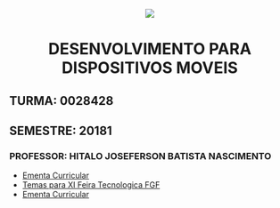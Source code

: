 <p align="center">
<img src="http://www.fgf.edu.br/wp-content/themes/fgf-28-05-2013_RESPONSIVO/images/fgf-faculdade-integrada-da-grande-fortaleza.png">
</p>
<h1 align="center">DESENVOLVIMENTO PARA DISPOSITIVOS MOVEIS</h1>


## TURMA: 0028428 

## SEMESTRE: 20181

### PROFESSOR: HITALO JOSEFERSON BATISTA NASCIMENTO

- [Ementa Curricular](ementa_curricular.md)
- [Temas para XI Feira Tecnologica FGF](temas.md)
- [Ementa Curricular](ementa.md)
